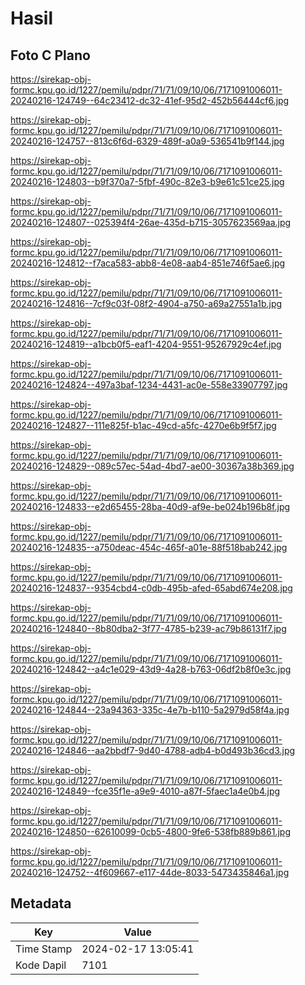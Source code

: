 # Hasil

## Foto C Plano

https://sirekap-obj-formc.kpu.go.id/1227/pemilu/pdpr/71/71/09/10/06/7171091006011-20240216-124749--64c23412-dc32-41ef-95d2-452b56444cf6.jpg

https://sirekap-obj-formc.kpu.go.id/1227/pemilu/pdpr/71/71/09/10/06/7171091006011-20240216-124757--813c6f6d-6329-489f-a0a9-536541b9f144.jpg

https://sirekap-obj-formc.kpu.go.id/1227/pemilu/pdpr/71/71/09/10/06/7171091006011-20240216-124803--b9f370a7-5fbf-490c-82e3-b9e61c51ce25.jpg

https://sirekap-obj-formc.kpu.go.id/1227/pemilu/pdpr/71/71/09/10/06/7171091006011-20240216-124807--025394f4-26ae-435d-b715-3057623569aa.jpg

https://sirekap-obj-formc.kpu.go.id/1227/pemilu/pdpr/71/71/09/10/06/7171091006011-20240216-124812--f7aca583-abb8-4e08-aab4-851e746f5ae6.jpg

https://sirekap-obj-formc.kpu.go.id/1227/pemilu/pdpr/71/71/09/10/06/7171091006011-20240216-124816--7cf9c03f-08f2-4904-a750-a69a27551a1b.jpg

https://sirekap-obj-formc.kpu.go.id/1227/pemilu/pdpr/71/71/09/10/06/7171091006011-20240216-124819--a1bcb0f5-eaf1-4204-9551-95267929c4ef.jpg

https://sirekap-obj-formc.kpu.go.id/1227/pemilu/pdpr/71/71/09/10/06/7171091006011-20240216-124824--497a3baf-1234-4431-ac0e-558e33907797.jpg

https://sirekap-obj-formc.kpu.go.id/1227/pemilu/pdpr/71/71/09/10/06/7171091006011-20240216-124827--111e825f-b1ac-49cd-a5fc-4270e6b9f5f7.jpg

https://sirekap-obj-formc.kpu.go.id/1227/pemilu/pdpr/71/71/09/10/06/7171091006011-20240216-124829--089c57ec-54ad-4bd7-ae00-30367a38b369.jpg

https://sirekap-obj-formc.kpu.go.id/1227/pemilu/pdpr/71/71/09/10/06/7171091006011-20240216-124833--e2d65455-28ba-40d9-af9e-be024b196b8f.jpg

https://sirekap-obj-formc.kpu.go.id/1227/pemilu/pdpr/71/71/09/10/06/7171091006011-20240216-124835--a750deac-454c-465f-a01e-88f518bab242.jpg

https://sirekap-obj-formc.kpu.go.id/1227/pemilu/pdpr/71/71/09/10/06/7171091006011-20240216-124837--9354cbd4-c0db-495b-afed-65abd674e208.jpg

https://sirekap-obj-formc.kpu.go.id/1227/pemilu/pdpr/71/71/09/10/06/7171091006011-20240216-124840--8b80dba2-3f77-4785-b239-ac79b86131f7.jpg

https://sirekap-obj-formc.kpu.go.id/1227/pemilu/pdpr/71/71/09/10/06/7171091006011-20240216-124842--a4c1e029-43d9-4a28-b763-06df2b8f0e3c.jpg

https://sirekap-obj-formc.kpu.go.id/1227/pemilu/pdpr/71/71/09/10/06/7171091006011-20240216-124844--23a94363-335c-4e7b-b110-5a2979d58f4a.jpg

https://sirekap-obj-formc.kpu.go.id/1227/pemilu/pdpr/71/71/09/10/06/7171091006011-20240216-124846--aa2bbdf7-9d40-4788-adb4-b0d493b36cd3.jpg

https://sirekap-obj-formc.kpu.go.id/1227/pemilu/pdpr/71/71/09/10/06/7171091006011-20240216-124849--fce35f1e-a9e9-4010-a87f-5faec1a4e0b4.jpg

https://sirekap-obj-formc.kpu.go.id/1227/pemilu/pdpr/71/71/09/10/06/7171091006011-20240216-124850--62610099-0cb5-4800-9fe6-538fb889b861.jpg

https://sirekap-obj-formc.kpu.go.id/1227/pemilu/pdpr/71/71/09/10/06/7171091006011-20240216-124752--4f609667-e117-44de-8033-5473435846a1.jpg


## Metadata

| Key        | Value               |
| ---------- | ------------------- |
| Time Stamp | 2024-02-17 13:05:41 |
| Kode Dapil | 7101                |



